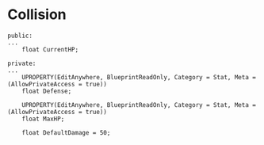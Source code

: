 # Collision
	public:
	...
		float CurrentHP;
		
	private:
	...
		UPROPERTY(EditAnywhere, BlueprintReadOnly, Category = Stat, Meta = (AllowPrivateAccess = true))
		float Defense;
		
		UPROPERTY(EditAnywhere, BlueprintReadOnly, Category = Stat, Meta = (AllowPrivateAccess = true))
		float MaxHP;
		
		float DefaultDamage = 50;
